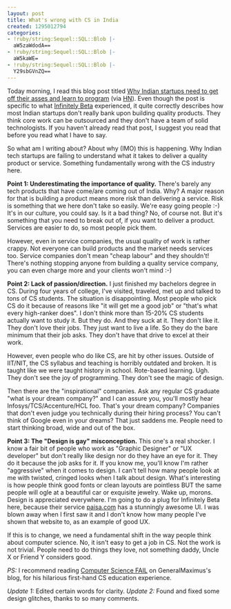 ```yaml
---
layout: post
title: What's wrong with CS in India
created: 1295012794
categories:
- !ruby/string:Sequel::SQL::Blob |-
  aW5zaWdodA==
- !ruby/string:Sequel::SQL::Blob |-
  aW5kaWE=
- !ruby/string:Sequel::SQL::Blob |-
  Y29sbGVnZQ==
---
```

Today morning, I read this blog post titled <a href="http://indianstartupgyaan.wordpress.com/2011/01/13/why-indian-startups-need-to-get-off-their-asses-and-learn-to-program/">Why Indian startups need to get off their asses and learn to program</a> (via <a href="http://news.ycombinator.com">HN</a>). Even though the post is specific to what <a href="http://infinitelybeta.com/">Infinitely Beta</a> experienced, it quite correctly describes how most Indian startups don't really bank upon building quality products. They think core work can be outsourced and they don't have a team of solid technologists. If you haven't already read that post, I suggest you read that before you read what I have to say.

So what am I writing about? About why (IMO) this is happening. Why Indian tech startups are failing to understand what it takes to deliver a quality product or service. Something fundamentally wrong with the CS industry here.

<strong>Point 1: Underestimating the importance of quality.</strong> There's barely any tech products that have come/are coming out of India. Why? A major reason for that is building a product means more risk than delivering a service. Risk is something that we here don't take so easily. We're easy going people :-) It's in our culture, you could say. Is it a bad thing? No, of course not. But it's something that you need to break out of, if you want to deliver a product. Services are easier to do, so most people pick them.

However, even in service companies, the usual quality of work is rather crappy. Not everyone can build products and the market needs services too. Service companies don't mean "cheap labour" and they shouldn't! There's nothing stopping anyone from building a quality service company, you can even charge more and your clients won't mind :-)

<strong>Point 2: Lack of passion/direction.</strong> I just finished my bachelors degree in CS. During four years of college, I've visited, traveled, met up and talked to tons of CS students. The situation is disappointing. Most people who pick CS do it because of reasons like "it will get me a good job" or "that's what every high-ranker does". I don't think more than 15-20% CS students actually want to study it. But they do. And they suck at it. They don't like it. They don't love their jobs. They just want to live a life. So they do the bare minimum that their job asks. They don't have that drive to excel at their work.

However, even people who do like CS, are hit by other issues. Outside of IIT/NIT, the CS syllabus and teaching is horribly outdated and broken. It is taught like we were taught history in school. Rote-based learning. Ugh. They don't see the joy of programming. They don't see the magic of design.

Then there are the "inspirational" companies. Ask any regular CS graduate "what is your dream company?" and I can assure you, you'll mostly hear Infosys/TCS/Accenture/HCL foo. That's your dream company? Companies that don't even judge you technically during their hiring process? You can't think of Google even in your dreams? That just saddens me. People need to start thinking broad, wide and out of the box.

<strong>Point 3: The "Design is gay" misconception.</strong> This one's a real shocker. I know a fair bit of people who work as "Graphic Designer" or "UX developer" but don't really like design nor do they have an eye for it. They do it because the job asks for it. If you know me, you'll know I'm rather "aggressive" when it comes to design. I can't tell how many people look at me with twisted, cringed looks when I talk about design. What's interesting is how people think good fonts or clean layouts are pointless BUT the same people will ogle at a beautiful car or exquisite jewelry. Wake up, morons. Design is appreciated everywhere. I'm going to do a plug for Infinitely Beta here, because their service <a href="http://paisa.com">paisa.com</a> has a stunningly awesome UI. I was blown away when I first saw it and I don't know how many people I've shown that website to, as an example of good UX.

If this is to change, we need a fundamental shift in the way people think about computer science. No, it isn't easy to get a job in CS. Not the work is not trivial. People need to do things they love, not something daddy, Uncle X or Friend Y considers good.

<em>PS:</em> I recommend reading <a href="http://blog.uncool.in/2009/01/19/computer-science-fail-higher-education-in-india/">Computer Science FAIL</a> on GeneralMaximus's blog, for his hilarious first-hand CS education experience.

<em>Update 1:</em> Edited certain words for clarity.
<em>Update 2:</em> Found and fixed some design glitches, thanks to so many comments.

